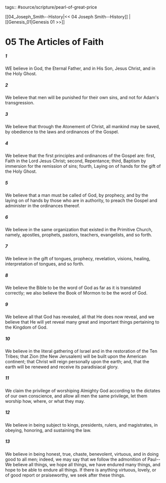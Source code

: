 tags:: #source/scripture/pearl-of-great-price

[[04_Joseph_Smith--History|<< 04 Joseph Smith--History]] | [[Genesis_01|Genesis 01 >>]]

# 05 The Articles of Faith

##### 1

WE believe in God, the Eternal Father, and in His Son, Jesus Christ, and in the Holy Ghost.

##### 2

We believe that men will be punished for their own sins, and not for Adam's transgression.

##### 3

We believe that through the Atonement of Christ, all mankind may be saved, by obedience to the laws and ordinances of the Gospel.

##### 4

We believe that the first principles and ordinances of the Gospel are: first, Faith in the Lord Jesus Christ; second, Repentance; third, Baptism by immersion for the remission of sins; fourth, Laying on of hands for the gift of the Holy Ghost.

##### 5

We believe that a man must be called of God, by prophecy, and by the laying on of hands by those who are in authority, to preach the Gospel and administer in the ordinances thereof.

##### 6

We believe in the same organization that existed in the Primitive Church, namely, apostles, prophets, pastors, teachers, evangelists, and so forth.

##### 7

We believe in the gift of tongues, prophecy, revelation, visions, healing, interpretation of tongues, and so forth.

##### 8

We believe the Bible to be the word of God as far as it is translated correctly; we also believe the Book of Mormon to be the word of God.

##### 9

We believe all that God has revealed, all that He does now reveal, and we believe that He will yet reveal many great and important things pertaining to the Kingdom of God.

##### 10

We believe in the literal gathering of Israel and in the restoration of the Ten Tribes; that Zion (the New Jerusalem) will be built upon the American continent; that Christ will reign personally upon the earth; and, that the earth will be renewed and receive its paradisiacal glory.

##### 11

We claim the privilege of worshiping Almighty God according to the dictates of our own conscience, and allow all men the same privilege, let them worship how, where, or what they may.

##### 12

We believe in being subject to kings, presidents, rulers, and magistrates, in obeying, honoring, and sustaining the law.

##### 13

We believe in being honest, true, chaste, benevolent, virtuous, and in doing good to all men; indeed, we may say that we follow the admonition of Paul--We believe all things, we hope all things, we have endured many things, and hope to be able to endure all things. If there is anything virtuous, lovely, or of good report or praiseworthy, we seek after these things.

